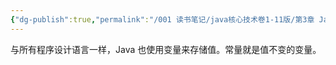 ```yaml
---
{"dg-publish":true,"permalink":"/001 读书笔记/java核心技术卷1-11版/第3章 Java的基本程序设计结构/3.4 变量和常量/3.4 变量和常量/","created":"2024-04-11T17:19:07.194+08:00","updated":"2024-06-01T10:42:43.832+08:00"}
---
```


与所有程序设计语言一样，Java 也使用变量来存储值。常量就是值不变的变量。